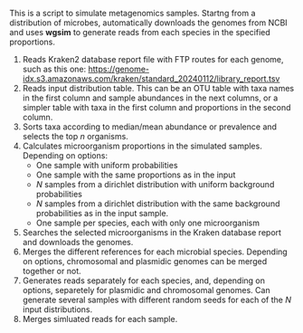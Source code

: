 This is a script to simulate metagenomics samples. Startng from a distribution of microbes, automatically downloads the genomes from NCBI and uses **wgsim** to generate reads from each species in the specified proportions. 

  1) Reads Kraken2 database report file with FTP routes for each genome, such as this one: https://genome-idx.s3.amazonaws.com/kraken/standard_20240112/library_report.tsv
  2) Reads input distribution table. This can be an OTU table with taxa names in the first column and sample abundances in the next columns, or a simpler table with taxa in the first column and proportions in the second column.
  3) Sorts taxa according to median/mean abundance or prevalence and selects the top *n* organisms.
  4) Calculates microorganism proportions in the simulated samples. Depending on options:
     - One sample with uniform probabilities
     - One sample with the same proportions as in the input
     - *N* samples from a dirichlet distribution with uniform background probabilities
     - *N* samples from a dirichlet distribution with the same background probabilities as in the input sample.
     - One sample per species, each with only one microorganism
  6) Searches the selected microorganisms in the Kraken database report and downloads the genomes.
  7) Merges the different references for each microbial species. Depending on options, chromosomal and plasmidic genomes can be merged together or not. 
  8) Generates reads separately for each species, and, depending on options, separetely for plasmidic and chromosomal genomes. Can generate several samples with different random seeds for each of the *N* input distributions.
  9) Merges simluated reads for each sample.

      
